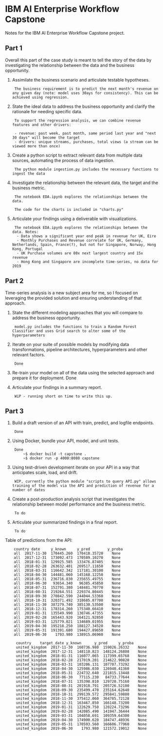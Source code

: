 # IBM AI Enterprise Workflow Capstone
Notes for the IBM AI Enterprise Workflow Capstone project. 

## Part 1

Overall this part of the case study is meant to tell the story of the data by investigating the relationship between the data and the business opportunity.

1. Assimilate the business scenario and articulate testable hypotheses.

		The business requirement is to predict the next month's revenue on any given day (note: model uses 30ays for consistency). This can be achieved using regression.

2. State the ideal data to address the business opportunity and clarify the rationale for needing specific data.

		To support the regression analysis, we can combine revenue features and other drivers:

		- revenue: past week, past month, same period last year and "next 30 days" will become the target
		- drivers: unique streams, purchases, total views (a stream can be viewed more than once)


3. Create a python script to extract relevant data from multiple data sources, automating the process of data ingestion.

		The python module ingestion.py includes the necessary functions to ingest the data 

4. Investigate the relationship between the relevant data, the target and the business metric.

		The notebook EDA.ipynb explores the relationships between the data.

		The code for the charts is included in "charts.py"

5. Articulate your findings using a deliverable with visualizations.

		The notebook EDA.ipynb explores the relationships between the data. Notes:
		 - Data shows a significant year end peak in revenue for UK, Eire
		 - Monthly Purchases and Revenue correlate for UK, Germany, Netherlands, Spain, France(?), but not for Singapore, Norway, Hong Kong, Portugal
		 - UK Purchase volumes are 80x next largest country and 15x revenue
		 - Hong Kong and Singapore are incomplete time-series, no data for 2019




## Part 2

Time-series analysis is a new subject area for me, so I focused on leveraging the provided solution and ensuring understanding of that approach.

1. State the different modeling approaches that you will compare to address the business opportunity.

		model.py includes the functions to train a Random Forest Classifier and uses Grid search to alter some of the hyperparameters

2. Iterate on your suite of possible models by modifying data transformations, pipeline architectures, hyperparameters and other relevant factors.

		Done

3. Re-train your model on all of the data using the selected approach and prepare it for deployment.
Done

4. Articulate your findings in a summary report.

		WiP - running short on time to write this up.
  
## Part 3

1. Build a draft version of an API with train, predict, and logfile endpoints.

		Done

2. Using Docker, bundle your API, model, and unit tests.

		Done 
			~$ docker build -t capstone .
			~$ docker run -p 4000:8080 capstone

3. Using test-driven development iterate on your API in a way that anticipates scale, load, and drift.

		WIP, currently the python module "scripts to query API.py" allows training of the model via the API and prediction of revenue for a number of dates

4. Create a post-production analysis script that investigates the relationship between model performance and the business metric.

		To do

5. Articulate your summarized findings in a final report.

		To do

Table of predictions from the API:

		country date	 y_known     y_pred 	   y_proba
		all  2017-11-30  170445.260  170418.35720    None
		all  2017-12-31  173092.473  170589.10270    None
		all  2018-01-31  129925.585  133476.87405    None
		all  2018-02-28  263632.401  269517.11650    None
		all  2018-03-31  116642.342  117181.30100    None
		all  2018-04-30  144481.060  145168.12250    None
		all  2018-05-31  236716.830  235655.49755    None
		all  2018-06-30   93654.340   96385.45850    None
		all  2018-07-31  152791.380  148481.70770    None
		all  2018-08-31  219264.551  229374.80445    None
		all  2018-09-30  270842.590  244044.53360    None
		all  2018-10-31  320371.492  318685.87700    None
		all  2018-11-30  387279.740  385130.53500    None
		all  2018-12-31  178314.260  175340.66410    None
		all  2019-01-31  135549.990  130746.47355    None
		all  2019-02-28  165443.920  164121.92850    None
		all  2019-03-31  125779.021  134689.01955    None
		all  2019-04-30  195218.250  188127.34520    None
		all  2019-05-31  191391.680  194427.89650    None
		all  2019-06-30    1793.980  138915.06960    None

		 country 	target_date y_known   	 y_pred 	y_proba
		 united_kingdom  2017-11-30  160736.980  159026.26332    None
		 united_kingdom  2017-12-31  148110.823  148124.26808    None
		 united_kingdom  2018-01-31  116077.065  117399.65768    None
		 united_kingdom  2018-02-28  217019.201  214622.90820    None
		 united_kingdom  2018-03-31  103206.131  107707.73292    None
		 united_kingdom  2018-04-30  125986.030  126940.41360    None
		 united_kingdom  2018-05-31  224732.640  221815.13448    None
		 united_kingdom  2018-06-30   77115.230   84733.77644    None
		 united_kingdom  2018-07-31  135398.810  129720.75160    None
		 united_kingdom  2018-08-31  201918.791  205726.52100    None
		 united_kingdom  2018-09-30  235499.470  235164.62640    None
		 united_kingdom  2018-10-31  299139.572  295841.59880    None
		 united_kingdom  2018-11-30  375412.060  364785.72128    None
		 united_kingdom  2018-12-31  163467.850  166148.73200    None
		 united_kingdom  2019-01-31  122629.750  120224.73296    None
		 united_kingdom  2019-02-28  142085.490  141947.36444    None
		 united_kingdom  2019-03-31  104058.691  109359.64300    None
		 united_kingdom  2019-04-30  174900.620  184747.48936    None
		 united_kingdom  2019-05-31  170593.560  166606.77960    None
		 united_kingdom  2019-06-30    1793.980  121572.19012    None







